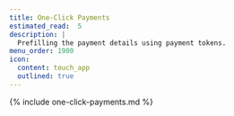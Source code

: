 ```yaml
---
title: One-Click Payments
estimated_read:  5
description: |
  Prefilling the payment details using payment tokens.
menu_order: 1900
icon:
  content: touch_app
  outlined: true
---
```


{% include one-click-payments.md %}
